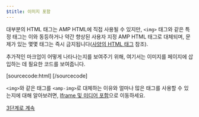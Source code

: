 ```yaml
---
$title: 이미지 포함
---
```


대부분의 HTML 태그는 AMP HTML에 직접 사용될 수 있지만, `<img>` 태그와 같은 특정 태그는 이와 동등하거나 약간 향상된 사용자 지정 AMP HTML 태그로 대체되며, 문제가 있는 몇몇 태그는 즉시 금지됩니다([사양의 HTML 태그](/ko/docs/reference/spec.html) 참조).

추가적인 마크업이 어떻게 나타나는지를 보여주기 위해, 여기서는 이미지를 페이지에 삽입하는 데 필요한 코드를 보여줍니다.

[sourcecode:html]
<amp-img src="welcome.jpg" alt="Welcome" height="400" width="800"></amp-img>
[/sourcecode]

`<img>`와 같은 태그를 `<amp-img>`로 대체하는 이유와 얼마나 많은 태그를 사용할 수 있는지에 대해 알아보려면, [Iframe 및 미디어 포함](/ko/docs/guides/author-develop/amp_replacements.html)으로 이동하세요.

<a class="go-button button" href="/ko/docs/get_started/create/presentation_layout.html">3단계로 계속</a>
